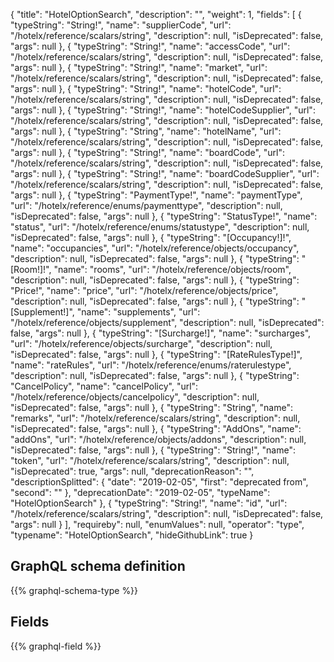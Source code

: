 {
  "title": "HotelOptionSearch",
  "description": "",
  "weight": 1,
  "fields": [
    {
      "typeString": "String!",
      "name": "supplierCode",
      "url": "/hotelx/reference/scalars/string",
      "description": null,
      "isDeprecated": false,
      "args": null
    },
    {
      "typeString": "String!",
      "name": "accessCode",
      "url": "/hotelx/reference/scalars/string",
      "description": null,
      "isDeprecated": false,
      "args": null
    },
    {
      "typeString": "String!",
      "name": "market",
      "url": "/hotelx/reference/scalars/string",
      "description": null,
      "isDeprecated": false,
      "args": null
    },
    {
      "typeString": "String!",
      "name": "hotelCode",
      "url": "/hotelx/reference/scalars/string",
      "description": null,
      "isDeprecated": false,
      "args": null
    },
    {
      "typeString": "String!",
      "name": "hotelCodeSupplier",
      "url": "/hotelx/reference/scalars/string",
      "description": null,
      "isDeprecated": false,
      "args": null
    },
    {
      "typeString": "String",
      "name": "hotelName",
      "url": "/hotelx/reference/scalars/string",
      "description": null,
      "isDeprecated": false,
      "args": null
    },
    {
      "typeString": "String!",
      "name": "boardCode",
      "url": "/hotelx/reference/scalars/string",
      "description": null,
      "isDeprecated": false,
      "args": null
    },
    {
      "typeString": "String!",
      "name": "boardCodeSupplier",
      "url": "/hotelx/reference/scalars/string",
      "description": null,
      "isDeprecated": false,
      "args": null
    },
    {
      "typeString": "PaymentType!",
      "name": "paymentType",
      "url": "/hotelx/reference/enums/paymenttype",
      "description": null,
      "isDeprecated": false,
      "args": null
    },
    {
      "typeString": "StatusType!",
      "name": "status",
      "url": "/hotelx/reference/enums/statustype",
      "description": null,
      "isDeprecated": false,
      "args": null
    },
    {
      "typeString": "[Occupancy!]!",
      "name": "occupancies",
      "url": "/hotelx/reference/objects/occupancy",
      "description": null,
      "isDeprecated": false,
      "args": null
    },
    {
      "typeString": "[Room!]!",
      "name": "rooms",
      "url": "/hotelx/reference/objects/room",
      "description": null,
      "isDeprecated": false,
      "args": null
    },
    {
      "typeString": "Price!",
      "name": "price",
      "url": "/hotelx/reference/objects/price",
      "description": null,
      "isDeprecated": false,
      "args": null
    },
    {
      "typeString": "[Supplement!]",
      "name": "supplements",
      "url": "/hotelx/reference/objects/supplement",
      "description": null,
      "isDeprecated": false,
      "args": null
    },
    {
      "typeString": "[Surcharge!]",
      "name": "surcharges",
      "url": "/hotelx/reference/objects/surcharge",
      "description": null,
      "isDeprecated": false,
      "args": null
    },
    {
      "typeString": "[RateRulesType!]",
      "name": "rateRules",
      "url": "/hotelx/reference/enums/raterulestype",
      "description": null,
      "isDeprecated": false,
      "args": null
    },
    {
      "typeString": "CancelPolicy",
      "name": "cancelPolicy",
      "url": "/hotelx/reference/objects/cancelpolicy",
      "description": null,
      "isDeprecated": false,
      "args": null
    },
    {
      "typeString": "String",
      "name": "remarks",
      "url": "/hotelx/reference/scalars/string",
      "description": null,
      "isDeprecated": false,
      "args": null
    },
    {
      "typeString": "AddOns",
      "name": "addOns",
      "url": "/hotelx/reference/objects/addons",
      "description": null,
      "isDeprecated": false,
      "args": null
    },
    {
      "typeString": "String!",
      "name": "token",
      "url": "/hotelx/reference/scalars/string",
      "description": null,
      "isDeprecated": true,
      "args": null,
      "deprecationReason": "",
      "descriptionSplitted": {
        "date": "2019-02-05",
        "first": "deprecated from",
        "second": ""
      },
      "deprecationDate": "2019-02-05",
      "typeName": "HotelOptionSearch"
    },
    {
      "typeString": "String!",
      "name": "id",
      "url": "/hotelx/reference/scalars/string",
      "description": null,
      "isDeprecated": false,
      "args": null
    }
  ],
  "requireby": null,
  "enumValues": null,
  "operator": "type",
  "typename": "HotelOptionSearch",
  "hideGithubLink": true
}
## GraphQL schema definition

{{% graphql-schema-type %}}

## Fields

{{% graphql-field %}}

